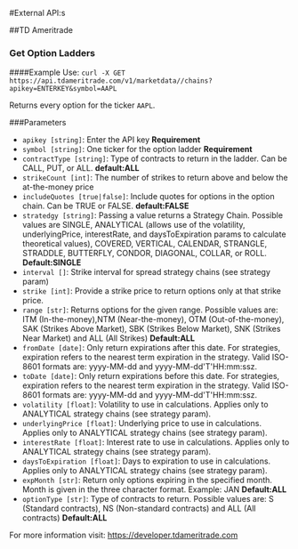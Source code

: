 #External API:s

##TD Ameritrade
### Get Option Ladders
####Example Use:
`curl -X GET https://api.tdameritrade.com/v1/marketdata//chains?apikey=ENTERKEY&symbol=AAPL`

Returns every option for the ticker `AAPL`.

###Parameters

* `apikey [string]`: Enter the API key **Requirement**
* `symbol [string]`: One ticker for the option ladder **Requirement**
* `contractType [string]`: Type of contracts to return in the ladder. Can be CALL, PUT, or ALL. **default:ALL**
* `strikeCount [int]`: The number of strikes to return above and below the at-the-money price
* `includeQuotes [true|false]`: Include quotes for options in the option chain. Can be TRUE or FALSE. **default:FALSE**
* `stratedgy [string]`: Passing a value returns a Strategy Chain. Possible values are SINGLE, ANALYTICAL (allows use of the volatility, underlyingPrice, interestRate, and daysToExpiration params to calculate theoretical values), COVERED, VERTICAL, CALENDAR, STRANGLE, STRADDLE, BUTTERFLY, CONDOR, DIAGONAL, COLLAR, or ROLL. **Default:SINGLE**
* `interval []`: Strike interval for spread strategy chains (see strategy param)
* `strike [int]`: Provide a strike price to return options only at that strike price.
* `range [str]`: Returns options for the given range. Possible values are:
ITM (In-the-money),NTM (Near-the-money), OTM (Out-of-the-money), SAK (Strikes Above Market), SBK (Strikes Below Market), SNK (Strikes Near Market) and ALL (All Strikes) **Default:ALL**
* `fromDate [date]`: Only return expirations after this date. For strategies, expiration refers to the nearest term expiration in the strategy. Valid ISO-8601 formats are: yyyy-MM-dd and yyyy-MM-dd'T'HH:mm:ssz.
* `toDate [date]`: Only return expirations before this date. For strategies, expiration refers to the nearest term expiration in the strategy. Valid ISO-8601 formats are: yyyy-MM-dd and yyyy-MM-dd'T'HH:mm:ssz.
* `volatility [float]`: Volatility to use in calculations. Applies only to ANALYTICAL strategy chains (see strategy param).
* `underlyingPrice [float]`: Underlying price to use in calculations. Applies only to ANALYTICAL strategy chains (see strategy param).
* `interestRate [float]`: Interest rate to use in calculations. Applies only to ANALYTICAL strategy chains (see strategy param).
* `daysToExpiration [float]`: Days to expiration to use in calculations. Applies only to ANALYTICAL strategy chains (see strategy param).
* `expMonth [str]`: Return only options expiring in the specified month. Month is given in the three character format. Example: JAN **Default:ALL**
* `optionType [str]`: Type of contracts to return. Possible values are: S (Standard contracts), NS (Non-standard contracts) and ALL (All contracts) **Default:ALL**

For more information visit: https://developer.tdameritrade.com